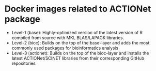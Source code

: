 # Docker images related to ACTIONet package

* Level-1 (base): Highly-optimized version of the latest version of R compiled from source with MKL BLAS/LAPACK libraries.
* Level-2 (bioc): Builds on the top of the base-layer and adds the most commonly used packages for bioinformatics analysis
* Level-3 (actionet): Builds on the top of the bioc-layer and installs the latest ACTIONet/SCINET libraries from their corresponding GitHub repositories
